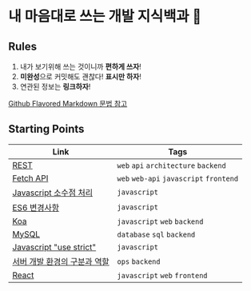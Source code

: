 # 내 마음대로 쓰는 개발 지식백과 📖

## Rules

1. 내가 보기위해 쓰는 것이니까 **편하게 쓰자**!
1. **미완성**으로 커밋해도 괜찮다! **표시만 하자**!
1. 연관된 정보는 **링크하자**!

[Github Flavored Markdown 문법 참고](https://guides.github.com/features/mastering-markdown/)

## Starting Points

| Link                                                            | Tags                                    |
| --------------------------------------------------------------- | --------------------------------------- |
| [REST](REST.md)                                                 | `web` `api` `architecture` `backend`    |
| [Fetch API](Fetch-API.md)                                       | `web` `web-api` `javascript` `frontend` |
| [Javascript 소수점 처리](Javascript-소수점-처리.md)             | `javascript`                            |
| [ES6 변경사항](ES6-변경사항.md)                                 | `javascript`                            |
| [Koa](Koa.md)                                                   | `javascript` `web` `backend`            |
| [MySQL](MySQL.md)                                               | `database` `sql` `backend`              |
| [Javascript "use strict"](Javascript-use-strict.md)             | `javascript`                            |
| [서버 개발 환경의 구분과 역할](서버-개발-환경의-구분과-역할.md) | `ops` `backend`                         |
| [React](React.md)                                               | `javascript` `web` `frontend`           |
